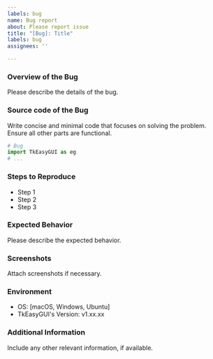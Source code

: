 ```yaml
---
labels: bug
name: Bug report
about: Please report issue
title: "[Bug]: Title"
labels: bug
assignees: ''

---
```


### Overview of the Bug
Please describe the details of the bug.

### Source code of the Bug

Write concise and minimal code that focuses on solving the problem. Ensure all other parts are functional.

```py
# Bug
import TkEasyGUI as eg
# ...
```

### Steps to Reproduce
- Step 1
- Step 2
- Step 3

### Expected Behavior
Please describe the expected behavior.

### Screenshots
Attach screenshots if necessary.

### Environment
- OS: [macOS, Windows, Ubuntu]
- TkEasyGUI's Version: v1.xx.xx

### Additional Information
Include any other relevant information, if available.
